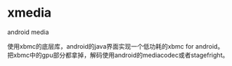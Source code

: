 xmedia
======

android media

使用xbmc的底层库，android的java界面实现一个低功耗的xbmc for android。
把xbmc中的gpu部分都拿掉，解码使用android的mediacodec或者stagefright。
